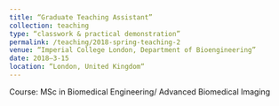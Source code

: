 ```yaml
---
title: “Graduate Teaching Assistant”
collection: teaching
type: “classwork & practical demonstration”
permalink: /teaching/2018-spring-teaching-2
venue: “Imperial College London, Department of Bioengineering”
date: 2018–3-15
location: “London, United Kingdom“
---
```


Course: MSc in Biomedical Engineering/ Advanced Biomedical Imaging

